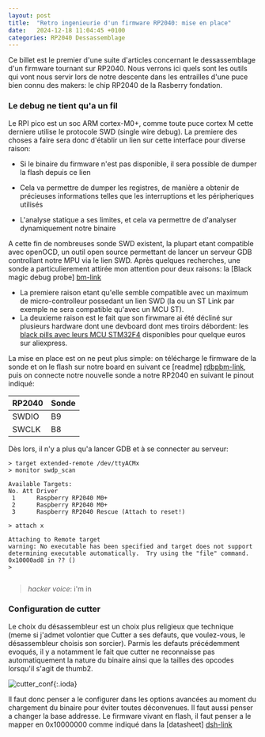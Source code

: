 ```yaml
---
layout: post
title:  "Retro ingenieurie d'un firmware RP2040: mise en place"
date:   2024-12-18 11:04:45 +0100
categories: RP2040 Dessassemblage
---
```



Ce billet est le premier d'une suite d'articles concernant le dessassemblage d'un firmware tournant sur RP2040. Nous verrons ici quels sont les outils qui vont nous servir lors de notre descente dans les entrailles d'une puce bien connu des makers: le chip RP2040 de la Rasberry fondation.

### Le debug ne tient qu'a un fil

Le RPI pico est un soc ARM cortex-M0+, comme toute puce cortex M cette derniere utilise le protocole SWD (single wire debug). La premiere des choses a faire sera donc d'établir un lien sur cette interface pour diverse raison: 

- Si le binaire du firmware n'est pas disponible, il sera possible de dumper la flash depuis ce lien

- Cela va permettre de dumper les registres, de manière a obtenir de précieuses informations telles que les interruptions et les péripheriques utilisés

- L'analyse statique a ses limites, et cela va permettre de d'analyser dynamiquement notre binaire  

A cette fin de nombreuses sonde SWD existent, la plupart etant compatible avec openOCD, un outil open source permettant de lancer un serveur GDB controllant notre MPU via le lien SWD. Après quelques recherches, une sonde a particulierement attirée mon attention pour deux raisons: la [Black magic debug probe] [bm-link]
- La premiere raison etant qu'elle semble compatible avec un maximum de micro-controlleur possedant un lien SWD (la ou un ST Link par exemple ne sera compatible qu'avec un MCU ST). 
- La deuxieme raison est le fait que son firwmare ai été décliné sur plusieurs hardware dont une devboard dont mes tiroirs débordent: les [black pills avec leurs MCU STM32F4][bp-link] disponibles pour quelque euros sur aliexpress.    

La mise en place est on ne peut plus simple: on télécharge le firmware de la sonde et on le flash sur notre board en suivant ce [readme] [rdbpbm-link], puis on connecte notre nouvelle sonde a notre RP2040 en suivant le pinout indiqué: 

|RP2040|Sonde|
|---|---|
|SWDIO|B9|
|SWCLK|B8|

Dès lors, il n'y a plus qu'a lancer GDB et à se connecter au serveur: 

```
> target extended-remote /dev/ttyACMx
> monitor swdp_scan

Available Targets:
No. Att Driver
 1      Raspberry RP2040 M0+
 2      Raspberry RP2040 M0+
 3      Raspberry RP2040 Rescue (Attach to reset!) 

> attach x 

Attaching to Remote target
warning: No executable has been specified and target does not support
determining executable automatically.  Try using the "file" command.
0x10000ad8 in ?? ()
>
 
```

> *hacker voice*: i'm in

### Configuration de cutter

Le choix du désassembleur est un choix plus religieux que technique (meme si j'admet volontier que Cutter a ses defauts, que voulez-vous, le désassembleur choisis son sorcier). Parmis les defauts précédemment evoqués, il y a notamment le fait que cutter ne reconnaisse pas automatiquement la nature du binaire ainsi que la tailles des opcodes lorsqu'il s'agit de thumb2.

![cutter_conf](https://raw.githubusercontent.com/lamashnikov/lamashnikov.github.io/blob/main/img/cutter_conf.png){:.ioda}

 Il faut donc penser a le configurer dans les options avancées au moment du chargement du binaire pour éviter toutes déconvenues. Il faut aussi penser a changer la base addresse. Le firmware vivant en flash, il faut penser a le mapper en 0x10000000 comme indiqué dans la [datasheet] [dsh-link] 





[bm-link]: https://www.black-magic.org/
[bp-link]: https://stm32-base.org/boards/STM32F411CEU6-WeAct-Black-Pill-V2.0.html
[rdbpbm-link]: https://github.com/koendv/blackmagic-firmware/blob/master/INSTALL.md
[dsh-link]: https://datasheets.raspberrypi.com/rp2040/rp2040-datasheet.pdf#%5B%7B%22num%22%3A27%2C%22gen%22%3A0%7D%2C%7B%22name%22%3A%22XYZ%22%7D%2C115%2C675.352%2Cnull%5D
